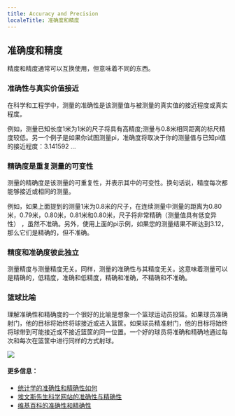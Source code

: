 ```yaml
---
title: Accuracy and Precision
localeTitle: 准确度和精度
---
```

## 准确度和精度

精度和精度通常可以互换使用，但意味着不同的东西。

### 准确性与真实价值接近

在科学和工程学中，测量的准确性是该测量值与被测量的真实值的接近程度或真实程度。

例如，测量已知长度1米为1米的尺子将具有高精度;测量与0.8米相同距离的标尺精度较低。另一个例子是如果你试图测量pi，准确度将取决于你的测量值与已知pi值的接近程度：3.141592 ...

### 精确度是重复测量的可变性

测量的精确度是该测量的可重复性，并表示其中的可变性。换句话说，精度每次都能够接近或相同的测量。

例如，如果上面提到的测量1米为0.8米的尺子，在连续测量中测量的距离为0.80米，0.79米，0.80米，0.81米和0.80米，尺子将非常精确（测量值具有低变异性） ，虽然不准确。另外，使用上面的pi示例，如果您的测量结果不断达到3.12，那么它们是精确的，但不准确。

### 精度和准确度彼此独立

测量精度与测量精度无关。同样，测量的准确性与其精度无关。这意味着测量可以是精确的，低精度，准确和低精度，精确和准确，不精确和不准确。

### 篮球比喻

理解准确性和精确度的一个很好的比喻是想象一个篮球运动员投篮。如果球员准确射门，他的目标将始终将球接近或进入篮筐。如果球员精准射门，他的目标将始终将球带到可能接近或不接近篮筐的同一位置。一个好的球员将准确和精确地通过每次和每次在篮筐中进行同样的方式射球。

![](http://cdn.antarcticglaciers.org/wp-content/uploads/2013/11/precision_accuracy.png)

#### 更多信息：

*   [统计学的准确性和精确性如何](http://www.statisticshowto.com/accuracy-and-precision/)
*   [埃文斯先生科学网站的准确性与精确性](https://sites.google.com/a/apaches.k12.in.us/mr-evans-science-website/accuracy-vs-precision)
*   [维基百科的准确性和精确性](https://en.wikipedia.org/wiki/Accuracy_and_precision)